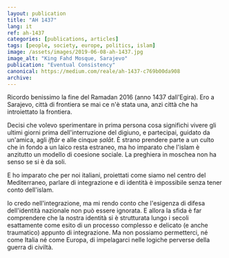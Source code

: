 ```yaml
---
layout: publication
title: "AH 1437"
lang: it
ref: ah-1437
categories: [publications, articles]
tags: [people, society, europe, politics, islam]
image: /assets/images/2019-06-08-ah-1437.jpg
image_alt: "King Fahd Mosque, Sarajevo"
publication: "Eventual Consistency"
canonical: https://medium.com/reale/ah-1437-c769b00da908
archive:
---
```


Ricordo benissimo la fine del Ramadan 2016 (anno 1437 dall'Egira). Ero a Sarajevo, città di frontiera se mai ce n'è stata una, anzi città che ha introiettato la frontiera.

Decisi che volevo sperimentare in prima persona cosa significhi vivere gli ultimi giorni prima dell'interruzione del digiuno, e partecipai, guidato da un'amica, agli *ifṭār* e alle cinque *ṣalāt*. È strano prendere parte a un culto che in fondo a un laico resta estraneo, ma ho imparato che l'islam è anzitutto un modello di coesione sociale. La preghiera in moschea non ha senso se si è da soli.

E ho imparato che per noi italiani, proiettati come siamo nel centro del Mediterraneo, parlare di integrazione e di identità è impossibile senza tener conto dell'islam.

Io credo nell'integrazione, ma mi rendo conto che l'esigenza di difesa dell'identità nazionale non può essere ignorata. E allora la sfida è far comprendere che la nostra identità si è strutturata lungo i secoli esattamente come esito di un processo complesso e delicato (e anche traumatico) appunto di integrazione. Ma non possiamo permetterci, né come Italia né come Europa, di impelagarci nelle logiche perverse della guerra di civiltà.
